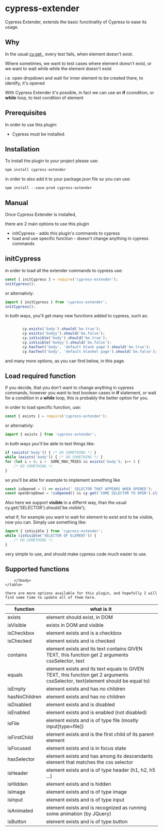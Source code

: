 # cypress-extender

<p>Cypress Extender, extends the basic functinality of Cypress to ease its usage.
<p>

<h2> Why </h2>
<p>In the usual <a href="https://docs.cypress.io/api/commands/get"> cy.get </a>, every test fails, when  element doesn't exist. 
</p>
<p>Where sometimes, we want to test cases where element doesn't exist, or we want to wait while while the element doesn't exist</p>
<p>i.e. open dropdown and wait for inner element to be created there, to identify, it's opened
</p>
<p> With Cypress Extender it's possible, in fact we can use an <b>if</b> ccondition, or <b>while</b> loop, to test condition of element</p>

<h2> Prerequisites </h2>
<p>In order to use this plugin:</p>
<p>
    <ul>
        <li>Cypress must be installed.</li>
    </ul>
</p>

<h2>Installation</h2>
<p>To install the plugin to your project please use:</p>

```javascript
npm install cypress-extender
```
<p>
in order to also add it to your package.json file so you can use:</p>

```
npm install --save-prod cypress-extender
```

<h2>Manual</h2>
<p>
Once Cypress Extender is installed, </p>
<p>there are 2 main options to use this plugin
    <ul>
        <li>initCypress - adds this plugin's commands to cypress</li>
        <li>load and use specific function - doesn't change anything in cypress commands</li>
    </ul>
</p>

<h2>initCypress</h2>
<p> in order to load all the extender commands to cypress use:</p>

```javascript
const { initCypress } = require('cypress-extender');
initCypress();
```

or alternativly:

```javascript
import { initCypress } from 'cypress-extender';
initCypress();
```

in both ways, you'll get many new functions added to cypress, such as:

```javascript

        cy.exists('body').should('be.true');
        cy.exists('bodyy').should('be.false'); 
        cy.isVisible('body').should('be.true');
        cy.isVisible('bodyy').should('be.false'); 
        cy.hasText('body', 'default blank page').should('be.true');
        cy.hasText('body', 'default blanket page').should('be.false');        


```

and many more options, as you can find below, in this page.

<h2>Load required function</h2>
If you decide, that you don't want to change anything in cypress commands, however you want to test boolean cases in <b>if</b> statement, or wait for a condition in a <b>while</b> loop, this is probably the better option for you.

in order to load specific function, use:

```javascript
const { exists } = require('cypress-extender');
```

or alternativly:

```javascript
import { exists } from 'cypress-extender';
```

in both ways you'll be able to test things like:

```javascript
if (exists('body')) { /* DO SOMETHING */ }
while (exists('body')) { /* DO SOMETHING */ }
for (let i = 0; i <  SOME_MAX_TRIES && exists('body'); i++ ) {
    /* DO SOMETHING */
}
```

so you'll be able for example to implement something like

```javascript
const isOpened = () => exists(' SELECTOR THAT APPEARS WHEN OPENED');
const openDropDown = !isOpened() && cy.get('SOME SELECTOR TO OPEN').click();

```

Also here we support <b>visible</b> in a differnt way, than the usual cy.get('SELECTOR').should('be.visible');

what if, for example you want to wait for element to exist and to be visible, now you can.
Simply use something like:

```javascript
import { isVisible } from 'cypress-extender';
while (isVisible('SELECTOR OF ELEMENT')) {
    /* DO SOMETHING */
}

```

very simple to use, and should make cypress code much easier to use.

<h2> Supported functions </h2> 
    <table>
        <thead>
            <th>function</th>
            <th>what is it</th>
        </tead>
        <tbody>
        <tr>
            <td>exists</td>
            <td>element should exist, in DOM</td>
        </tr>
        <tr>
            <td>isVisible</td>
            <td>exists in DOM and visible</td>
        </tr>
        <tr>
            <td>isCheckbox</td>
            <td>element exists and is a checkbox</td>
        </tr>
        <tr>
            <td>isChecked</td>
            <td>element exists and is checked</td>
        </tr>
        <tr>
            <td>contains</td>
            <td>element exists and its text contains GIVEN TEXT, this function get 2 arguments 
            cssSelector, text
            </td>
        </tr>
        <tr>
            <td>equals</td>
            <td>element exists and its text equals to GIVEN TEXT, this function get 2 arguments 
            cssSelector, text(element should be equal to)
        </td>
        </tr>
        <tr>
            <td>isEmpty</td>
            <td>element exists and has no children
        </td>
        </tr>
        <tr>
            <td>hasNoChildren</td>
            <td>element exists and has no children
        </td>
        </tr>
        <tr>
            <td>isDisabled</td>
            <td>element exists and is disabled
        </td>
        </tr>
        <tr>
            <td>isEnabled</td>
            <td>element exists and is enabled (not disabled)
        </td>
        </tr>
        <tr>
            <td>isFile</td>
            <td>element exists and is of type file (mostly input[type=file])
        </td>
        </tr>
        <tr>
            <td>isFirstChild</td>
            <td>element exists and is the first child of its parent element
        </td>
        </tr>
        <tr>
            <td>isFocused</td>
            <td>element exists and is in focus state
        </td>
        </tr>
        <tr>
            <td>hasSelector</td>
            <td>element exists and has among its descendants element that matches the css selector
        </td>
        </tr>
        <tr>
            <td>isHeader</td>
            <td>element exists and is of type header (h1, h2, h5 ...)
        </td>
        </tr>
        <tr>
            <td>isHidden</td>
            <td>element exists and is hidden
        </td>
        </tr>
        <tr>
            <td>isImage</td>
            <td>element exists and is of type image
        </td>
        </tr>
        <tr>
            <td>isInput</td>
            <td>element exists and is of type input
        </td>
        </tr>
        <tr>
            <td>isAnimated</td>
            <td>element exists and is recognized as running some animation (by JQuery)
        </td>
        </tr>
        <tr>
            <td>isButton</td>
            <td>element exists and is of type button
        </td>
        </tr>
        
        </tbody>
    </table>

    there are more options available for this plugin, and hopefully I will find some time to update all of them here.